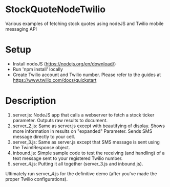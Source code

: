 # StockQuoteNodeTwilio
Various examples of fetching stock quotes using nodeJS and Twilio mobile messaging API

# Setup
- Install nodeJS (https://nodejs.org/en/download/)
- Run 'npm install' locally
- Create Twilio account and Twilio number.  Please refer to the guides at https://www.twilio.com/docs/quickstart

# Description
<ol>
  <li>server.js: NodeJS app that calls a webserver to fetch a stock ticker parameter.  Outputs raw results to document.</li>
  <li>server_2.js: Same as server.js except with beautifying of display.  Shows more information in results on "expanded" Parameter. Sends SMS message  directly to your cell.
  <li>server_3.js: Same as server.js except that SMS message is sent using the TwimlResponse object.
  <li>inbound.js: Simple sample code to test the receiving (and handling) of a text message sent to your registered Twilio number.
  <li>server_4.js: Putting it all together (server_3.js and inbound.js).
</ol>

Ultimately run server_4.js for the definitive demo (after you've made the proper Twilio configurations).
